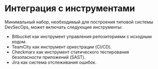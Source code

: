 # Интеграция с инструментами

Минимальный набор, необходимый для построения типовой системы DevSecOps, может включать следующие инструменты:

* Bitbucket как инструмент управления репозиториями с исходным кодом.
* TeamCity как инструмент оркестрации (CI/CD).
* Checkmarx как инструмент статического тестирования безопасности приложений (SAST).
* Jira как система отслеживания ошибок.